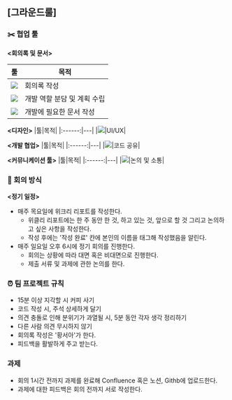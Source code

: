 ## [그라운드룰]
### ✂️ 협업 툴
**<회의록 및 문서>**

|툴|목적|
|:------:|---|
|<img src="https://img.shields.io/badge/notion-000000?style=for-the-badge&logo=notion&logoColor=white">|회의록 작성|
|<img src="https://img.shields.io/badge/jira-0052CC?style=for-the-badge&logo=jira&logoColor=white">|개발 역할 분담 및 계획 수립|
|<img src="https://img.shields.io/badge/confluence-172B4D?style=for-the-badge&logo=confluence&logoColor=white">|개발에 필요한 문서 작성|

**<디자인>**
|툴|목적|
|:------:|---|
|<img src="https://img.shields.io/badge/figma-F24E1E?style=for-the-badge&logo=figma&logoColor=white">|UI/UX|

**<개발 협업>**
|툴|목적|
|:------:|---|
|<img src="https://img.shields.io/badge/github-181717?style=for-the-badge&logo=github&logoColor=white">|코드 공유|

**<커뮤니케이션 툴>**
|툴|목적|
|:------:|---|
|<img src="https://img.shields.io/badge/slack-4A154B?style=for-the-badge&logo=slack&logoColor=white">|논의 및 소통|

### 🤝 회의 방식
**<정기 일정>**
- 매주 목요일에 위크리 리포트를 작성한다.
  - 위클리 리포트에는 한 주 동안 한 것, 하고 있는 것, 앞으로 할 것 그리고 논의하고 싶은 사항을 작성한다.
  - 작성 후에는 '작성 완료' 칸에 본인의 이름을 태그해 작성했음을 알린다.
- 매주 일요일 오후 6시에 정기 회의를 진행한다.
    - 회의는 상황에 따라 대면 혹은 비대면으로 진행한다.
    - 제출 서류 및 과제에 관한 논의를 한다.

### ⏰ 팀 프로젝트 규칙
- 15분 이상 지각할 시 커피 사기
- 코드 작성 시, 주석 상세하게 달기
- 의견 충돌로 인해 분위기가 과열될 시, 5분 동안 각자 생각 정리하기
- 다른 사람 의견 무시하지 않기
- 회의록 작성은 '황서아'가 한다.
- 피드백을 활발하게 주고 받는다.

### 과제
- 회의 1시간 전까지 과제를 완료해 Confluence 혹은 노션, Githb에 업로드한다.
- 과제에 대한 피드백은 회의 전까지 서로 작성한다.

